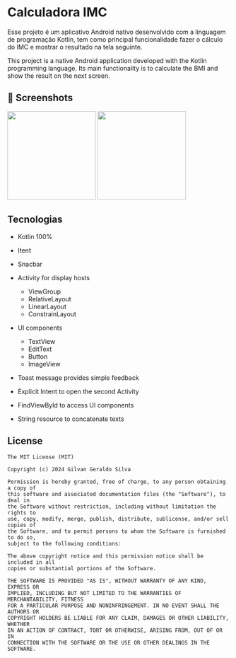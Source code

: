 # Calculadora IMC
Esse projeto é um aplicativo Android nativo desenvolvido com a linguagem de programação Kotlin, tem como principal funcionalidade fazer o cálculo do IMC e mostrar o resultado na tela seguinte.

This project is a native Android application developed with the Kotlin programming language. Its main functionality is to calculate the BMI and show the result on the next screen.

## :camera_flash: Screenshots
<!-- You can add more screenshots here if you like -->
<img src="https://github.com/Gilvanggs/calculadoraimc/assets/165931317/2423c795-d4a3-4157-9e8c-04258198ae2c" width=200/>
<img src="https://github.com/Gilvanggs/calculadoraimc/assets/165931317/32b8eaeb-d5db-4923-b20d-3f9213657367" width=200/>

## Tecnologias
- Kotlin 100%
- Itent
- Snacbar
- Activity for display hosts
  - ViewGroup
  - RelativeLayout
  - LinearLayout
  - ConstrainLayout

- UI components
  - TextView
  - EditText
  - Button
  - ImageView
- Toast message provides simple feedback
- Explicit Intent to open the second Activity
- FindViewById to access UI components
- String resource to concatenate texts

## License
```
The MIT License (MIT)

Copyright (c) 2024 Gilvan Geraldo Silva

Permission is hereby granted, free of charge, to any person obtaining a copy of
this software and associated documentation files (the "Software"), to deal in
the Software without restriction, including without limitation the rights to
use, copy, modify, merge, publish, distribute, sublicense, and/or sell copies of
the Software, and to permit persons to whom the Software is furnished to do so,
subject to the following conditions:

The above copyright notice and this permission notice shall be included in all
copies or substantial portions of the Software.

THE SOFTWARE IS PROVIDED "AS IS", WITHOUT WARRANTY OF ANY KIND, EXPRESS OR
IMPLIED, INCLUDING BUT NOT LIMITED TO THE WARRANTIES OF MERCHANTABILITY, FITNESS
FOR A PARTICULAR PURPOSE AND NONINFRINGEMENT. IN NO EVENT SHALL THE AUTHORS OR
COPYRIGHT HOLDERS BE LIABLE FOR ANY CLAIM, DAMAGES OR OTHER LIABILITY, WHETHER
IN AN ACTION OF CONTRACT, TORT OR OTHERWISE, ARISING FROM, OUT OF OR IN
CONNECTION WITH THE SOFTWARE OR THE USE OR OTHER DEALINGS IN THE SOFTWARE.
```
